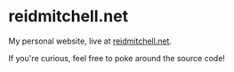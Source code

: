 # reidmitchell.net

My personal website, live at [reidmitchell.net](https://reidmitchell.net).

If you're curious, feel free to poke around the source code!